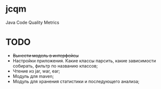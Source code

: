 # jcqm
Java Code Quality Metrics

# TODO
- ~~Вынести модель в интерфейсы~~
- Настройки приложения. Какие классы парсить, какие зависимости собирать, фильтр по названию классов;
- Чтение из jar, war, ear;
- Модуль для maven;
- Модуль для хранения статистики и последующего анализа;